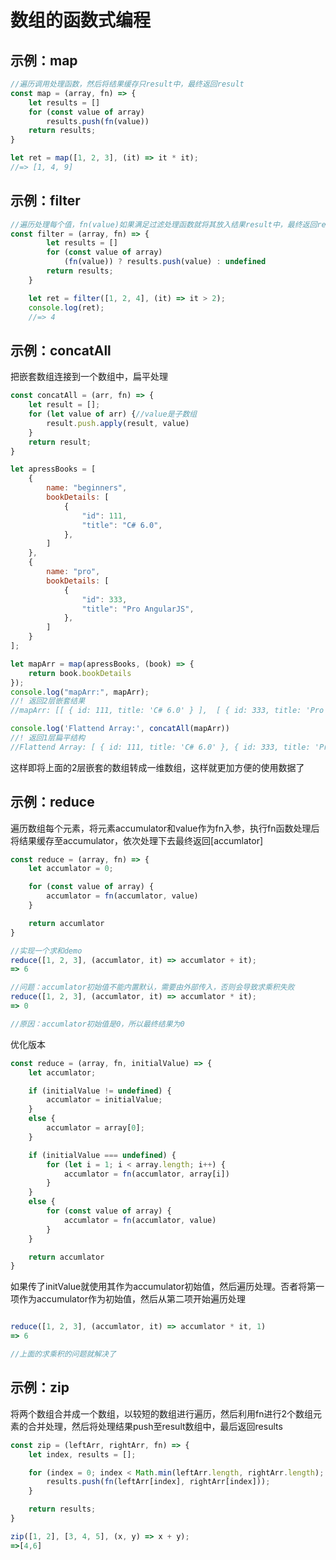 # 数组的函数式编程

## 示例：map

```jsx
//遍历调用处理函数，然后将结果缓存只result中，最终返回result
const map = (array, fn) => {
	let results = []
	for (const value of array)
		results.push(fn(value))
	return results;
}

let ret = map([1, 2, 3], (it) => it * it);
//=> [1, 4, 9]
```

## 示例：filter

```jsx
//遍历处理每个值，fn(value)如果满足过滤处理函数就将其放入结果result中，最终返回result
const filter = (array, fn) => {
		let results = []
		for (const value of array)
			(fn(value)) ? results.push(value) : undefined
		return results;
	}

	let ret = filter([1, 2, 4], (it) => it > 2);
	console.log(ret);
	//=> 4
```

## 示例：concatAll

把嵌套数组连接到一个数组中，扁平处理

```jsx
const concatAll = (arr, fn) => {
	let result = [];
	for (let value of arr) {//value是子数组
		result.push.apply(result, value)
	}
	return result;
}

let apressBooks = [
	{
		name: "beginners",
		bookDetails: [
			{
				"id": 111,
				"title": "C# 6.0",
			},
		]
	},
	{
		name: "pro",
		bookDetails: [
			{
				"id": 333,
				"title": "Pro AngularJS",
			},
		]
	}
];

let mapArr = map(apressBooks, (book) => {
	return book.bookDetails
});
console.log("mapArr:", mapArr);
//! 返回2层嵌套结果
//mapArr: [[ { id: 111, title: 'C# 6.0' } ],  [ { id: 333, title: 'Pro AngularJS' } ]]

console.log('Flattend Array:', concatAll(mapArr))
//! 返回1层扁平结构
//Flattend Array: [ { id: 111, title: 'C# 6.0' }, { id: 333, title: 'Pro AngularJS' } ]
```

这样即将上面的2层嵌套的数组转成一维数组，这样就更加方便的使用数据了

## 示例：reduce

遍历数组每个元素，将元素accumulator和value作为fn入参，执行fn函数处理后将结果缓存至accumulator，依次处理下去最终返回[accumlator]

```jsx
const reduce = (array, fn) => {
	let accumlator = 0;

	for (const value of array) {
		accumlator = fn(accumlator, value)
	}

	return accumlator
}
```

```jsx
//实现一个求和demo
reduce([1, 2, 3], (accumlator, it) => accumlator + it);
=> 6

//问题：accumlator初始值不能内置默认，需要由外部传入，否则会导致求乘积失败
reduce([1, 2, 3], (accumlator, it) => accumlator * it);
=> 0

//原因：accumlator初始值是0，所以最终结果为0
```

优化版本

```jsx
const reduce = (array, fn, initialValue) => {
	let accumlator;

	if (initialValue != undefined) {
		accumlator = initialValue;
	}
	else {
		accumlator = array[0];
	}

	if (initialValue === undefined) {
		for (let i = 1; i < array.length; i++) {
			accumlator = fn(accumlator, array[i])
		}
	}
	else {
		for (const value of array) {
			accumlator = fn(accumlator, value)
		}
	}

	return accumlator
}
```

如果传了initValue就使用其作为accumulator初始值，然后遍历处理。否者将第一项作为accumulator作为初始值，然后从第二项开始遍历处理

```jsx

reduce([1, 2, 3], (accumlator, it) => accumlator * it, 1)
=> 6

//上面的求乘积的问题就解决了
```

## 示例：zip

将两个数组合并成一个数组，以较短的数组进行遍历，然后利用fn进行2个数组元素的合并处理，然后将处理结果push至result数组中，最后返回results

```jsx
const zip = (leftArr, rightArr, fn) => {
	let index, results = [];

	for (index = 0; index < Math.min(leftArr.length, rightArr.length); index++) {
		results.push(fn(leftArr[index], rightArr[index]));
	}

	return results;
}
```

```jsx
zip([1, 2], [3, 4, 5], (x, y) => x + y);
=>[4,6]
```
